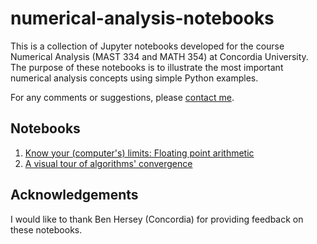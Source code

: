 # numerical-analysis-notebooks
This is a collection of Jupyter notebooks developed for the course Numerical Analysis (MAST 334 and MATH 354) at Concordia University. The purpose of these notebooks is to illustrate the most important numerical analysis concepts using simple Python examples.

For any comments or suggestions, please [contact me](mailto:simone.brugiapaglia@concordia.ca).

## Notebooks

1. [Know your (computer's) limits: Floating point arithmetic](https://github.com/simone-brugiapaglia/numerical-analysis-notebooks/blob/main/01_floating_point.ipynb)
2. [A visual tour of algorithms' convergence](https://github.com/simone-brugiapaglia/numerical-analysis-notebooks/blob/main/02_convergence.ipynb)

## Acknowledgements

I would like to thank Ben Hersey (Concordia) for providing feedback on these notebooks.
